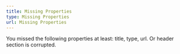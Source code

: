 ```yaml
---
title: Missing Properties
type: Missing Properties
url: Missing Properties
---
```


You missed the following properties at least: title, type, url. Or header section is corrupted.